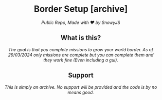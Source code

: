 <h1 align="center">Border Setup [archive]</h1><div align="center">
<i>Public Repo, Made with ❤️ by SnowyJS</i>

<h2 align="center">What is this?</h2><div align="center">
<i>The goal is that you complete missions to grow your world border. As of 29/03/2024 only missions are complete but you can complete them and they work fine (Even including a gui).</i>

<h2 align="center">Support</h2><div align="center">
<i>This is simply an archive. No support will be provided and the code is by no means good.</i>
